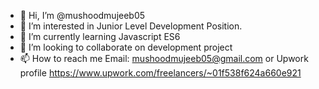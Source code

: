 - 👋 Hi, I’m @mushoodmujeeb05
- 👀 I’m interested in Junior Level Development Position.
- 🌱 I’m currently learning Javascript ES6
- 💞️ I’m looking to collaborate on development project
- 📫 How to reach me Email: mushoodmujeeb05@gmail.com or Upwork profile https://www.upwork.com/freelancers/~01f538f624a660e921

<!---
mushoodmujeeb05/mushoodmujeeb05 is a ✨ special ✨ repository because its `README.md` (this file) appears on your GitHub profile.
You can click the Preview link to take a look at your changes.
--->
